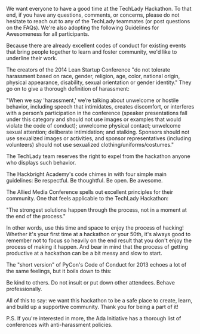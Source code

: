 We want everyone to have a good time at the TechLady Hackathon. To that end, if you have any questions, comments, or concerns, please do not hesitate to reach out to any of the TechLady teammates (or post questions on the FAQs). We're also adopting the following Guidelines for Awesomeness for all participants. 

Because there are already excellent codes of conduct for existing events that bring people together to learn and foster community, we'd like to underline their work. 

The creators of the 2014 Lean Startup Conference "do not tolerate harassment based on race, gender, religion, age, color, national origin, physical appearance, disability, sexual orientation or gender identity." They go on to give a thorough definition of harassment: 

"When we say 'harassment,' we’re talking about unwelcome or hostile behavior, including speech that intimidates, creates discomfort, or interferes with a person’s participation in the conference (speaker presentations fall under this category and should not use images or examples that would violate the code of conduct); unwelcome physical contact; unwelcome sexual attention; deliberate intimidation; and stalking. Sponsors should not use sexualized images or activities, and sponsor representatives (including volunteers) should not use sexualized clothing/uniforms/costumes."

The TechLady team reserves the right to expel from the hackathon anyone who displays such behavior. 

The Hackbright Academy's code chimes in with four simple main guidelines: Be respectful. Be thoughtful. Be open. Be awesome.

The Allied Media Conference spells out excellent principles for their community. One that feels applicable to the TechLady Hackathon: 

"The strongest solutions happen through the process, not in a moment at the end of the process."

In other words, use this time and space to enjoy the process of hacking! Whether it's your first time at a hackathon or your 50th, it's always good to remember not to focus so heavily on the end result that you don't enjoy the process of making it happen. And bear in mind that the process of getting productive at a hackathon can be a bit messy and slow to start.

The "short version" of PyCon's Code of Conduct for 2013 echoes a lot of the same feelings, but it boils down to this: 

Be kind to others. Do not insult or put down other attendees. Behave professionally. 

All of this to say: we want this hackathon to be a safe place to create, learn, and build up a supportive community. Thank you for being a part of it! 

P.S. If you're interested in more, the Ada Initiative has a thorough list of conferences with anti-harassment policies. 
